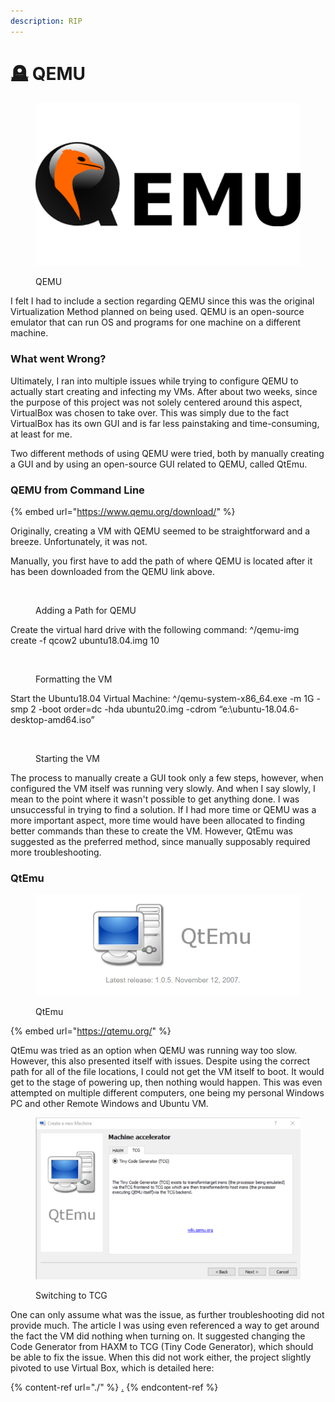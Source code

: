```yaml
---
description: RIP
---
```


# 🪦 QEMU

<figure><img src="../.gitbook/assets/image (26).png" alt=""><figcaption><p>QEMU</p></figcaption></figure>

I felt I had to include a section regarding QEMU since this was the original Virtualization Method planned on being used. QEMU is an open-source emulator that can run OS and programs for one machine on a different machine.&#x20;

### What went Wrong?

Ultimately, I ran into multiple issues while trying to configure QEMU to actually start creating and infecting my VMs. After about two weeks, since the purpose of this project was not solely centered around this aspect, VirtualBox was chosen to take over. This was simply due to the fact VirtualBox has its own GUI and is far less painstaking and time-consuming, at least for me.&#x20;

Two different methods of using QEMU were tried, both by manually creating a GUI and by using an open-source GUI related to QEMU, called QtEmu.

### **QEMU from Command Line**

{% embed url="https://www.qemu.org/download/" %}

Originally, creating a VM with QEMU seemed to be straightforward and a breeze. Unfortunately, it was not.&#x20;

Manually, you first have to add the path of where QEMU is located after it has been downloaded from the QEMU link above.&#x20;

<figure><img src="https://lh3.googleusercontent.com/hHaSSDutChaT9c3YITikBwx68AWdLdl_SiifS3IBL0nnzkt-x7caCqHD5ObCbm_bpU7OXmTZ2LsBD6oj7rdDbuWOcwoELyG8xSwIbNiw3GZCxkIfi6cV_xhIIddKcUjBgLn7Y-ou2j6jOuAUayu_wtWzYivsqdOtV5DxR9q1bSq7aAuebviBWlAdoMPtUQ" alt=""><figcaption><p>Adding a Path for QEMU</p></figcaption></figure>

Create the virtual hard drive with the following command: ^/qemu-img create -f qcow2 ubuntu18.04.img 10

<figure><img src="https://lh4.googleusercontent.com/6_PYu2lIFEnEDYD6n989LxMl41yseSCSTCLSW21saM5aMkdTf_oJ2mtyGTBzhSRw0zelw1py4zjejw4HDXjfav18UoFi175Xy018pR4d-FI-q42jPgNA5nccshPZqo90HA1HWevThaADXscHZ7Cn08ClZuiRthsVsZsWEtY0yS1Fem9x6IBX4hhvI_hANQ" alt=""><figcaption><p>Formatting the VM</p></figcaption></figure>

Start the Ubuntu18.04 Virtual Machine: ^/qemu-system-x86\_64.exe -m 1G -smp 2 -boot order=dc -hda ubuntu20.img -cdrom “e:\ubuntu-18.04.6-desktop-amd64.iso”

<figure><img src="https://lh4.googleusercontent.com/QbZ7YAsv1UFemi2Z7InNuwuWGXZXpRTZ0BK9hnMuUbd63Asx8LZ0n42-OwgTWZ1qCQqZ0g4i_Zv63gJhUXoI5Bg-Pjc3JW19Njon1ZBstAt5Rh3eC1KiwdZBdvKAXeeXM23LrBX09RA3FnhDlxZkwqGRCwO0dBlZJYix1XYJQP110hNirG5D1YSkSJYBPg" alt=""><figcaption><p>Starting the VM</p></figcaption></figure>

The process to manually create a GUI took only a few steps, however, when configured the VM itself was running very slowly. And when I say slowly, I mean to the point where it wasn't possible to get anything done. I was unsuccessful in trying to find a solution. If I had more time or QEMU was a more important aspect, more time would have been allocated to finding better commands than these to create the VM. However, QtEmu was suggested as the preferred method, since manually supposably required more troubleshooting.&#x20;

### **QtEmu**

<figure><img src="../.gitbook/assets/image (38).png" alt=""><figcaption><p>QtEmu</p></figcaption></figure>

{% embed url="https://qtemu.org/" %}

QtEmu was tried as an option when QEMU was running way too slow. However, this also presented itself with issues. Despite using the correct path for all of the file locations, I could not get the VM itself to boot. It would get to the stage of powering up, then nothing would happen. This was even attempted on multiple different computers, one being my personal Windows PC and other Remote Windows and Ubuntu VM.&#x20;

<figure><img src="../.gitbook/assets/image (39).png" alt=""><figcaption><p>Switching to TCG</p></figcaption></figure>

One can only assume what was the issue, as further troubleshooting did not provide much. The article I was using even referenced a way to get around the fact the VM did nothing when turning on. It suggested changing the Code Generator from HAXM to TCG (Tiny Code Generator), which should be able to fix the issue. When this did not work either, the project slightly pivoted to use Virtual Box, which is detailed here:&#x20;

{% content-ref url="./" %}
[.](./)
{% endcontent-ref %}
